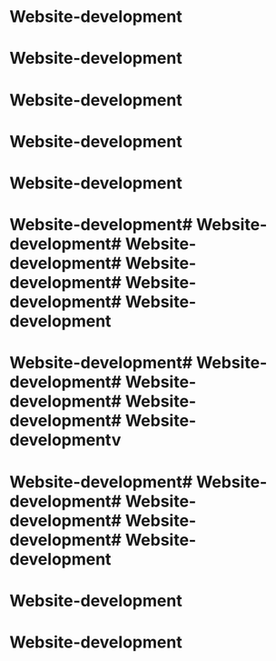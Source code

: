 # Website-development
# Website-development
# Website-development
# Website-development
# Website-development
# Website-development# Website-development# Website-development# Website-development# Website-development# Website-development

# Website-development# Website-development# Website-development# Website-development# Website-developmentv
# Website-development# Website-development# Website-development# Website-development# Website-development
# Website-development
# Website-development